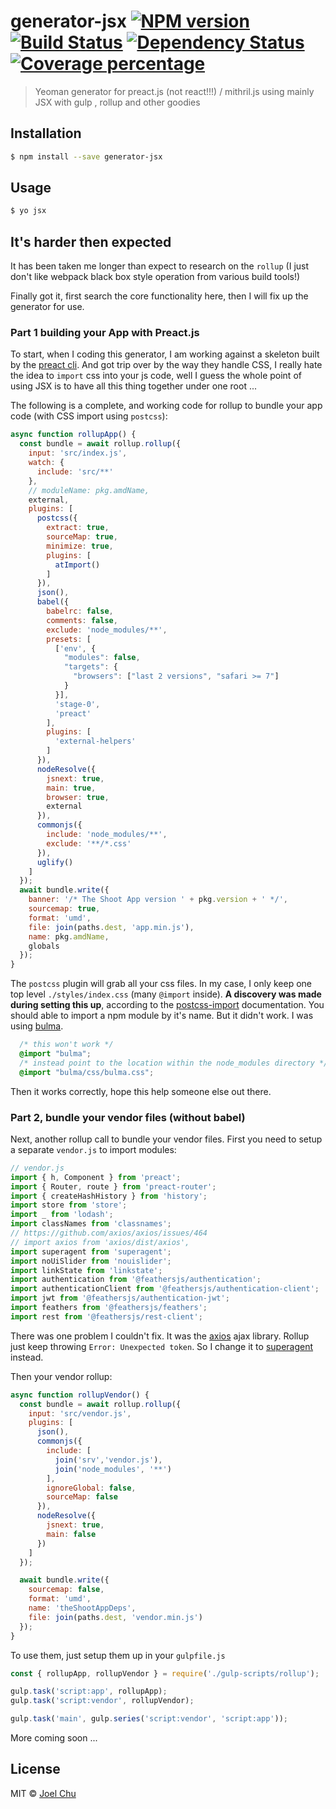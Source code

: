 # generator-jsx [![NPM version][npm-image]][npm-url] [![Build Status][travis-image]][travis-url] [![Dependency Status][daviddm-image]][daviddm-url] [![Coverage percentage][coveralls-image]][coveralls-url]
> Yeoman generator for preact.js (not react!!!) / mithril.js using mainly JSX with gulp , rollup and other goodies

## Installation

```sh
$ npm install --save generator-jsx
```

## Usage

```sh
$ yo jsx
```

## It's harder then expected

It has been taken me longer than expect to research on the `rollup` (I just don't like webpack black box style operation from various build tools!)

Finally got it, first search the core functionality here, then I will fix up the generator for use.

### Part 1 building your App with Preact.js

To start, when I coding this generator, I am working against a skeleton built by the [preact cli](https://github.com/developit/preact-cli).
And got trip over by the way they handle CSS, I really hate the idea to `import` css into your js code, well I guess the whole point of using
JSX is to have all this thing together under one root ...

The following is a complete, and working code for rollup to bundle your app code (with CSS import using `postcss`):

```js
async function rollupApp() {
  const bundle = await rollup.rollup({
    input: 'src/index.js',
    watch: {
      include: 'src/**'
    },
    // moduleName: pkg.amdName,
    external,
    plugins: [
      postcss({
        extract: true,
        sourceMap: true,
        minimize: true,
        plugins: [
          atImport()
        ]
      }),
      json(),
      babel({
        babelrc: false,
        comments: false,
        exclude: 'node_modules/**',
        presets: [
          ['env', {
            "modules": false,
            "targets": {
              "browsers": ["last 2 versions", "safari >= 7"]
            }
          }],
          'stage-0',
          'preact'
        ],
        plugins: [
          'external-helpers'
        ]
      }),
      nodeResolve({
        jsnext: true,
        main: true,
        browser: true,
        external
      }),
      commonjs({
        include: 'node_modules/**',
        exclude: '**/*.css'
      }),
      uglify()
    ]
  });
  await bundle.write({
    banner: '/* The Shoot App version ' + pkg.version + ' */',
    sourcemap: true,
    format: 'umd',
    file: join(paths.dest, 'app.min.js'),
    name: pkg.amdName,
    globals
  });
}
```

The `postcss` plugin will grab all your css files. In my case, I only keep one top level `./styles/index.css` (many `@import` inside).
**A discovery was made during setting this up**, according to the [postcss-import](https://github.com/postcss/postcss-import) documentation.
You should able to import a npm module by it's name. But it didn't work. I was using [bulma](https://bulma.io/).

```css  
  /* this won't work */
  @import "bulma";
  /* instead point to the location within the node_modules directory */
  @import "bulma/css/bulma.css";

```

Then it works correctly, hope this help someone else out there.

### Part 2, bundle your vendor files (without babel)

Next, another rollup call to bundle your vendor files. First you need to setup a separate `vendor.js` to import modules:

```js
// vendor.js
import { h, Component } from 'preact';
import { Router, route } from 'preact-router';
import { createHashHistory } from 'history';
import store from 'store';
import _ from 'lodash';
import classNames from 'classnames';
// https://github.com/axios/axios/issues/464
// import axios from 'axios/dist/axios',
import superagent from 'superagent';
import noUiSlider from 'nouislider';
import linkState from 'linkstate';
import authentication from '@feathersjs/authentication';
import authenticationClient from '@feathersjs/authentication-client';
import jwt from '@feathersjs/authentication-jwt';
import feathers from '@feathersjs/feathers';
import rest from '@feathersjs/rest-client';

```

There was one problem I couldn't fix. It was the [axios](https://www.npmjs.com/package/axios) ajax library. Rollup just keep throwing
`Error: Unexpected token`. So I change it to [superagent](https://www.npmjs.com/package/superagent) instead.

Then your vendor rollup:

```js
async function rollupVendor() {
  const bundle = await rollup.rollup({
    input: 'src/vendor.js',
    plugins: [
      json(),
      commonjs({
        include: [
          join('srv','vendor.js'),
          join('node_modules', '**')
        ],
        ignoreGlobal: false,
        sourceMap: false
      }),
      nodeResolve({
        jsnext: true,
        main: false
      })
    ]
  });

  await bundle.write({
    sourcemap: false,
    format: 'umd',
    name: 'theShootAppDeps',
    file: join(paths.dest, 'vendor.min.js')
  });
}
```

To use them, just setup them up in your `gulpfile.js`

```js
const { rollupApp, rollupVendor } = require('./gulp-scripts/rollup');

gulp.task('script:app', rollupApp);
gulp.task('script:vendor', rollupVendor);

gulp.task('main', gulp.series('script:vendor', 'script:app'));

```

More coming soon ...


## License

MIT © [Joel Chu](https://newbran.ch)

[npm-image]: https://badge.fury.io/js/generator-jsx.svg
[npm-url]: https://npmjs.org/package/generator-jsx
[travis-image]: https://travis-ci.org/NewbranLTD/generator-jsx.svg?branch=master
[travis-url]: https://travis-ci.org/NewbranLTD/generator-jsx
[daviddm-image]: https://david-dm.org/NewbranLTD/generator-jsx.svg?theme=shields.io
[daviddm-url]: https://david-dm.org/NewbranLTD/generator-jsx
[coveralls-image]: https://coveralls.io/repos/NewbranLTD/generator-jsx/badge.svg
[coveralls-url]: https://coveralls.io/r/NewbranLTD/generator-jsx
